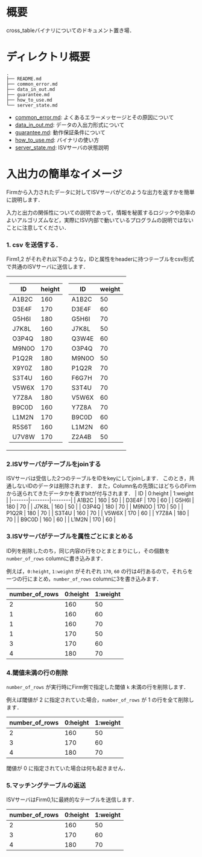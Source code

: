 # 概要
cross_tableバイナリについてのドキュメント置き場．

# ディレクトリ概要
```
.
├── README.md
├── common_error.md
├── data_in_out.md
├── guarantee.md
├── how_to_use.md
└── server_state.md
```
- [common_error.md](./common_error.md): よくあるエラーメッセージとその原因について
- [data_in_out.md](./data_in_out.md): データの入出力形式について
- [guarantee.md](./guarantee.md): 動作保証条件について
- [how_to_use.md](./how_to_use.md): バイナリの使い方
- [server_state.md](./server_state.md): ISVサーバの状態説明


# 入出力の簡単なイメージ
Firmから入力されたデータに対してISVサーバがどのような出力を返すかを簡単に説明します．

入力と出力の関係性についての説明であって，情報を秘匿するロジックや効率のよいアルゴリズムなど，実際にISV内部で動いているプログラムの説明ではないことに注意してください．

### 1. csv を送信する．
Firm1,2 がそれぞれ以下のような，IDと属性をheaderに持つテーブルをcsv形式で共通のISVサーバに送信します．
<table>
  <tr>
    <td>

| ID    | height |
|-------|--------|
| A1B2C | 160    |
| D3E4F | 170    |
| G5H6I | 180    |
| J7K8L | 160    |
| O3P4Q | 180    |
| M9N0O | 170    |
| P1Q2R | 180    |
| X9Y0Z | 180    |
| S3T4U | 160    |
| V5W6X | 170    |
| Y7Z8A | 180    |
| B9C0D | 160    |
| L1M2N | 170    |
| R5S6T | 160    |
| U7V8W | 170    |



</td>
<td>

| ID    | weight |
|-------|--------|
| A1B2C | 50     |
| D3E4F | 60     |
| G5H6I | 70     |
| J7K8L | 50     |
| Q3W4E | 60     |
| O3P4Q | 70     |
| M9N0O | 50     |
| P1Q2R | 70     |
| F6G7H | 70     |
| S3T4U | 70     |
| V5W6X | 60     |
| Y7Z8A | 70     |
| B9C0D | 60     |
| L1M2N | 60     |
| Z2A4B | 50     |

</td>
</tr>
</table>

### 2.ISVサーバがテーブルをjoinする
ISVサーバは受信した2つのテーブルをIDをkeyにしてjoinします．
このとき，共通しないIDのデータは削除されます．
また，Column名の先頭にはどちらのFirmから送られてきたデータかを表すbitが付与されます．
| ID    | 0:height | 1:weight |
|-------|--------|--------|
| A1B2C | 160    | 50     |
| D3E4F | 170    | 60     |
| G5H6I | 180    | 70     |
| J7K8L | 160    | 50     |
| O3P4Q | 180    | 70     |
| M9N0O | 170    | 50     |
| P1Q2R | 180    | 70     |
| S3T4U | 160    | 70     |
| V5W6X | 170    | 60     |
| Y7Z8A | 180    | 70     |
| B9C0D | 160    | 60     |
| L1M2N | 170    | 60     |

### 3.ISVサーバがテーブルを属性ごとにまとめる
ID列を削除したのち，同じ内容の行をひとまとまりにし，その個数を `number_of_rows` columnに書き込みます．

例えば，`0:height`,  `1:weight` がそれぞれ `170`, `60` の行は4行あるので，それらを一つの行にまとめ，`number_of_rows` columnに3を書き込みます．

| number_of_rows | 0:height | 1:weight |
|----------------|--------|--------|
| 2              | 160    | 50     |
| 1              | 160    | 60     |
| 1              | 160    | 70     |
| 1              | 170    | 50     |
| 3              | 170    | 60     |
| 4              | 180    | 70     |

### 4.閾値未満の行の削除
`number_of_rows` が実行時にFirm側で指定した閾値 `k` 未満の行を削除します．

例えば閾値が $2$ に指定されていた場合，`number_of_rows` が $1$ の行を全て削除します．

| number_of_rows | 0:height | 1:weight |
|----------------|--------|--------|
| 2              | 160    | 50     |
| 3              | 170    | 60     |
| 4              | 180    | 70     |

閾値が $0$ に指定されていた場合は何も起きません．

### 5.マッチングテーブルの返送
ISVサーバはFirm0,1に最終的なテーブルを送信します．

| number_of_rows | 0:height | 1:weight |
|----------------|--------|--------|
| 2              | 160    | 50     |
| 3              | 170    | 60     |
| 4              | 180    | 70     |
